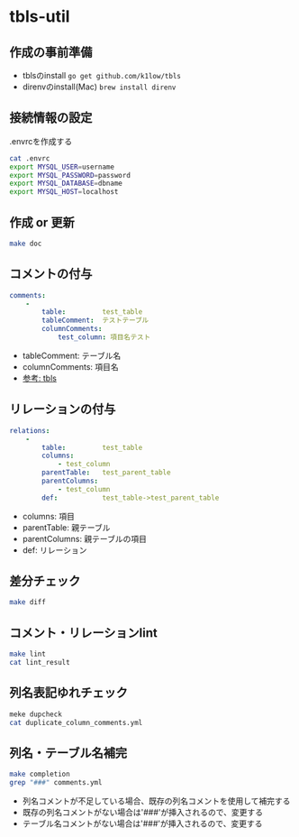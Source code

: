 # tbls-util

## 作成の事前準備
- tblsのinstall
`go get github.com/k1low/tbls`
- direnvのinstall(Mac)
`brew install direnv`

## 接続情報の設定
.envrcを作成する

```bash
cat .envrc
export MYSQL_USER=username
export MYSQL_PASSWORD=password
export MYSQL_DATABASE=dbname
export MYSQL_HOST=localhost
```

## 作成 or 更新
```bash
make doc
```

## コメントの付与
```yaml
comments:
    -
        table:         test_table
        tableComment:  テストテーブル
        columnComments:
            test_column: 項目名テスト
```

- tableComment: テーブル名
- columnComments: 項目名
- [参考: tbls](https://github.com/k1LoW/tbls)

## リレーションの付与
```yaml
relations:
    -
        table:         test_table
        columns:
            - test_column
        parentTable:   test_parent_table
        parentColumns:
            - test_column
        def:           test_table->test_parent_table
```
- columns: 項目
- parentTable: 親テーブル
- parentColumns: 親テーブルの項目
- def: リレーション

## 差分チェック
```bash
make diff
```

## コメント・リレーションlint
```bash
make lint
cat lint_result
```

## 列名表記ゆれチェック
```bash
meke dupcheck
cat duplicate_column_comments.yml
```

## 列名・テーブル名補完
```bash
make completion
grep "###" comments.yml
```

- 列名コメントが不足している場合、既存の列名コメントを使用して補完する
- 既存の列名コメントがない場合は'###'が挿入されるので、変更する
- テーブル名コメントがない場合は'###'が挿入されるので、変更する
